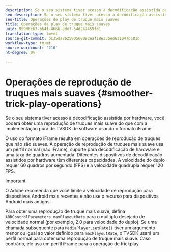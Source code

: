 ```yaml
---
description: Se o seu sistema tiver acesso à decodificação assistida por hardware, você poderá obter uma reprodução de truques mais suave do que com a implementação pura de TVSDK de software usando o formato iFrame.
seo-description: Se o seu sistema tiver acesso à decodificação assistida por hardware, você poderá obter uma reprodução de truques mais suave do que com a implementação pura de TVSDK de software usando o formato iFrame.
seo-title: Operações de play de truque mais suaves
title: Operações de play de truque mais suaves
uuid: 959d6c67-b64f-4666-8de7-54d247459fd1
translation-type: tm+mt
source-git-commit: bc35da8b258056809ceaf18e33bed631047bc81b
workflow-type: tm+mt
source-wordcount: '216'
ht-degree: 0%

---
```



# Operações de reprodução de truques mais suaves {#smoother-trick-play-operations}

Se o seu sistema tiver acesso à decodificação assistida por hardware, você poderá obter uma reprodução de truques mais suave do que com a implementação pura de TVSDK de software usando o formato iFrame.

<!--<a id="section_3DBFD7A3D1C7453096D3D3885E786263"></a>-->

O uso do formato iFrame resulta em operações de reprodução de truques que não são suaves. A operação de reprodução de truques mais suave usa um perfil normal (não iFrame), suporte para decodificação de hardware e uma taxa de quadros aumentada. Diferentes dispositivos de decodificação assistidos por hardware têm diferentes capacidades. A velocidade do duplo requer 60 quadros por segundo (FPS) e a velocidade quádrupla requer 120 FPS.

>[!IMPORTANT]
>
>O Adobe recomenda que você limite a velocidade de reprodução para dispositivos Android mais recentes e não use o recurso para dispositivos Android mais antigos.

Para obter uma reprodução de truque mais suave, defina `ABRControlParameters.maxPlayoutRate` para o múltiplo desejado de velocidade normal (por exemplo, 2.0 para velocidade do duplo). Se uma chamada subsequente para `MediaPlayer.setRate()` tiver um argumento menor ou igual ao valor definido para `maxPlayoutRate`, o TVSDK usará um perfil normal para obter uma reprodução de truque mais suave. Caso contrário, ele usa um perfil iFrame para a operação de trickplay.